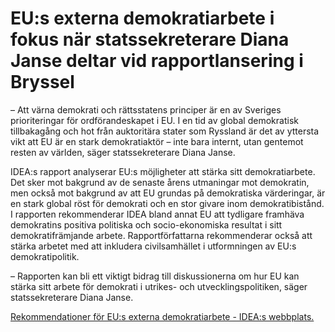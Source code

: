 # EU:s externa demokratiarbete i fokus när statssekreterare Diana Janse deltar vid rapportlansering i Bryssel

– Att värna demokrati och rättsstatens principer är en av Sveriges prioriteringar för ordförandeskapet i EU. I en tid av global demokratisk tillbakagång och hot från auktoritära stater som Ryssland är det av yttersta vikt att EU är en stark demokratiaktör – inte bara internt, utan gentemot resten av världen, säger statssekreterare Diana Janse.

IDEA:s rapport analyserar EU:s möjligheter att stärka sitt demokratiarbete. Det sker mot bakgrund av de senaste årens utmaningar mot demokratin, men också mot bakgrund av att EU grundas på demokratiska värderingar, är en stark global röst för demokrati och en stor givare inom demokratibistånd. I rapporten rekommenderar IDEA bland annat EU att tydligare framhäva demokratins positiva politiska och socio-ekonomiska resultat i sitt demokratifrämjande arbete. Rapportförfattarna rekommenderar också att stärka arbetet med att inkludera civilsamhället i utformningen av EU:s demokratipolitik.

– Rapporten kan bli ett viktigt bidrag till diskussionerna om hur EU kan stärka sitt arbete för demokrati i utrikes- och utvecklingspolitiken, säger statssekreterare Diana Janse.

[Rekommendationer för EU:s externa demokratiarbete - IDEA:s webbplats.](https://idea.int/sweden-eu-democracy/)
